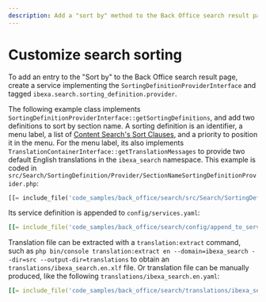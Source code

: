 ```yaml
---
description: Add a "sort by" method to the Back Office search result page.
---
```


# Customize search sorting

To add an entry to the "Sort by" to the Back Office search result page, create a service implementing the `SortingDefinitionProviderInterface` and tagged `ibexa.search.sorting_definition.provider`.

The following example class implements `SortingDefinitionProviderInterface::getSortingDefinitions`, and add two definitions to sort by section name.
A sorting definition is an identifier, a menu label, a list of [Content Search's Sort Clauses](sort_clause_reference.md#sort-clauses), and a priority to position it in the menu.
For the menu label, its also implements `TranslationContainerInterface::getTranslationMessages` to provide two default English translations in the `ibexa_search` namespace.
This example is coded in `src/Search/SortingDefinition/Provider/SectionNameSortingDefinitionProvider.php`:
``` php hl_lines="22"
[[= include_file('code_samples/back_office/search/src/Search/SortingDefinition/Provider/SectionNameSortingDefinitionProvider.php') =]]
```

Its service definition is appended to `config/services.yaml`:
``` yaml hl_lines="5"
[[= include_file('code_samples/back_office/search/config/append_to_services.yaml') =]]
```

Translation file can be extracted with a `translation:extract` command, such as `php bin/console translation:extract en --domain=ibexa_search --dir=src --output-dir=translations` to obtain an `translations/ibexa_search.en.xlf` file.
Or translation file can be manually produced, like the following `translations/ibexa_search.en.yaml`:
``` yaml
[[= include_file('code_samples/back_office/search/translations/ibexa_search.en.yaml') =]]
```
